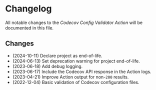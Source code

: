 <!-- SPDX-License-Identifier: CC0-1.0 -->

# Changelog

All notable changes to the _Codecov Config Validator Action_ will be documented
in this file.

## Changes

- (2024-10-11) Declare project as end-of-life.
- (2024-06-13) Set deprecation warning for project end-of-life.
- (2023-06-18) Add debug logging.
- (2023-06-17) Include the Codecov API response in the Action logs.
- (2023-04-21) Improve Action output for non-`200` results.
- (2022-12-04) Basic validation of Codecov configuration files.
